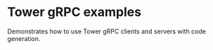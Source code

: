 # Tower gRPC examples

Demonstrates how to use Tower gRPC clients and servers with code generation.
